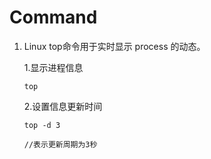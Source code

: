 # Command
1. Linux top命令用于实时显示 process 的动态。 
   
    1.显示进程信息

    ```top```


    2.设置信息更新时间

    ```
    top -d 3

    //表示更新周期为3秒
    ```

